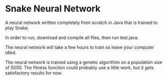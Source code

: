 # Snake Neural Network

A neural network written completely from scratch in Java that is trained to play Snake.

In order to run, download and compile all files, then run test.java.

The neural network will take a few hours to train so leave your computer idled.

The neural network is trained using a genetic algorithim on a population size of 5000. The fitness function could probably use a little work, but it gets satisfactory results for now.
